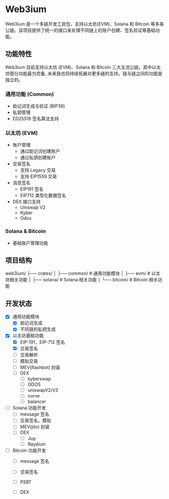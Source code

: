 # Web3ium

Web3ium 是一个多链开发工具包，支持以太坊(EVM)、Solana 和 Bitcoin 等多条公链。该项目提供了统一的接口来处理不同链上的账户创建、签名验证等基础功能。

## 功能特性
Web3ium 目前支持以太坊 (EVM)、Solana 和 Bitcoin 三大主流公链。其中以太坊部分功能最为完备, 未来我也将持续拓展对更多链的支持。链与链之间的功能是独立的。

### 通用功能 (Common)
- 助记词生成与验证 (BIP39)
- 私钥管理
- ED25519 签名算法支持

### 以太坊 (EVM) 
- 账户管理
  - 通过助记词创建账户
  - 通过私钥创建账户
- 交易签名
  - 支持 Legacy 交易
  - 支持 EIP1559 交易
- 消息签名
  - EIP191 签名
  - EIP712 类型化数据签名
- DEX 接口支持
  - Uniswap V2
  - Kyber
  - Odos

### Solana & Bitcoin
- 基础账户管理功能

## 项目结构
web3ium/
├── crates/
│ ├── common/ # 通用功能模块
│ ├── evm/ # 以太坊相关功能
│ ├── solana/ # Solana 相关功能
│ └── bitcoin/ # Bitcoin 相关功能

## 开发状态

- [x] 通用功能模块
    - [x] 助记词生成
    - [x] 不同链的私钥生成
- [x] 以太坊基础功能
    - [x] EIP-191，EIP-712 签名
    - [x] 交易签名
    - [ ] 交易解析
    - [ ] 模拟交易
    - [ ] MEV(flashbot) 封装
    - [ ] DEX
        - [ ] kyberswap
        - [ ] ODOS
        - [ ] uniswapV2/V3
        - [ ] curve
        - [ ] balancer
- [ ] Solana 功能开发
    - [ ] message 签名
    - [ ] 交易签名，模拟
    - [ ] MEV(jito) 封装
    - [ ] DEX
        - [ ] Jup
        - [ ] Raydium
- [ ] Bitcoin 功能开发
    - [ ] message 签名
    - [ ] 交易签名
    - [ ] PSBT
    - [ ] DEX

